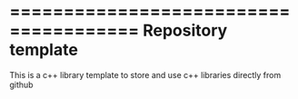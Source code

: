 ======================================
         Repository template 
======================================
This is a c++ library template to store and use c++ libraries directly from github
